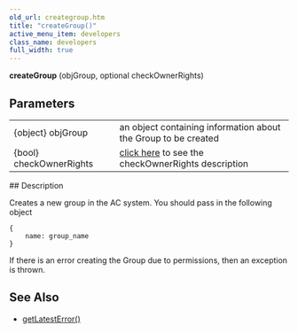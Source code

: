 ```yaml
---
old_url: creategroup.htm
title: "createGroup()"
active_menu_item: developers
class_name: developers
full_width: true
---
```



**createGroup** (objGroup, optional checkOwnerRights)

## Parameters

<table>
<tr>
<td width="183">
{object} objGroup

</td>
<td width="15">
</td>
<td width="682">
an object containing information about the Group to be created

</td>
</tr>
<tr>
<td width="183">
{bool} checkOwnerRights

</td>
<td width="15">
</td>
<td width="682">
  <a href="/developers/documentation/scripting-apis/server-side-api/sys-object/user-management/checkowneruserrights-parameter">click here</a> to see the checkOwnerRights description

</td>
</tr>
</table>
## Description

Creates a new group in the AC system. You should pass in the following object

    {
        name: group_name
    }
     
   

If there is an error creating the Group due to permissions, then an exception is thrown.

## See Also

 - [getLatestError()](/developers/documentation/scripting-apis/server-side-api/ssj-object/miscellaneous/getlatesterror)

